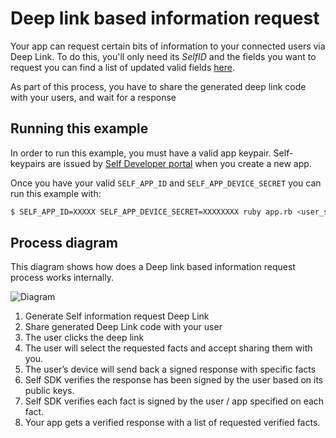 # Deep link based information request

Your app can request certain bits of information to your connected users via Deep Link. To do this, you'll only need its _SelfID_ and the fields you want to request you can find a list of updated valid fields [here](https://github.com/selfid-net/selfid-gem/blob/main/lib/sources.rb).

As part of this process, you have to share the generated deep link code with your users, and wait for a response

## Running this example

In order to run this example, you must have a valid app keypair. Self-keypairs are issued by [Self Developer portal](https://developer.selfid.net/) when you create a new app.

Once you have your valid `SELF_APP_ID` and `SELF_APP_DEVICE_SECRET` you can run this example with:

```bash
$ SELF_APP_ID=XXXXX SELF_APP_DEVICE_SECRET=XXXXXXXX ruby app.rb <user_self_id>
```

## Process diagram

This diagram shows how does a Deep link based information request process works internally.

![Diagram](https://static.joinself.com/images/di_facts_diagram.png)


1. Generate Self information request Deep Link
2. Share generated Deep Link code with your user
3. The user clicks the deep link
4. The user will select the requested facts and accept sharing them with you.
5. The user’s device will send back a signed response with specific facts
6. Self SDK verifies the response has been signed by the user based on its public keys.
7. Self SDK verifies each fact is signed by the user / app specified on each fact.
8. Your app gets a verified response with a list of requested verified facts.

